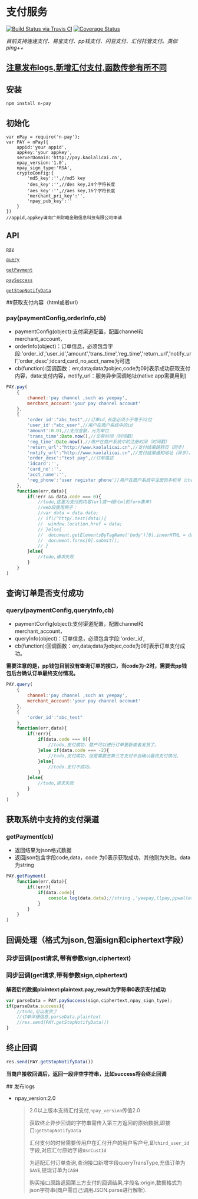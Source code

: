 # 支付服务

[![Build Status via Travis CI](https://travis-ci.org/navyxie/n-pay.svg?branch=master)](https://travis-ci.org/navyxie/n-pay) [![Coverage Status](https://coveralls.io/repos/github/navyxie/n-pay/badge.svg?branch=master)](https://coveralls.io/github/navyxie/n-pay?branch=master)

*目前支持连连支付、易宝支付、pp钱支付、闪豆支付、汇付托管支付。类似ping++*

## [注意发布logs,新增汇付支付,函数传参有所不同](#publish_log)


## 安装

    npm install n-pay
    
## 初始化

    var nPay = require('n-pay');
    var PAY = nPay({
    	appid:'your appid',
    	appkey:'your appkey',
    	serverDomain:'http://pay.kaolalicai.cn',
    	npay_version:'1.0',
    	npay_sign_type:'RSA',
    	cryptoConfig:{
			'md5_key':'',//md5 key
			'des_key':'',//des key,24个字符长度
			'aes_key':'',//aes key,16个字符长度
			'merchant_pri_key':'',
			'npay_pub_key':''
    	}
	})
    //appid,appkey请向广州财略金融信息科技有限公司申请

## API

[`pay`](#pay)

[`query`](#query)

[`getPayment`](#getPayment)

[`paySuccess`](#paySuccess)

[`getStopNotifyData`](#getStopNotifyData)

<a name="pay" />

##获取支付内容（html或者url）

### pay(paymentConfig,orderInfo,cb)
- paymentConfig(object):支付渠道配置，配置channel和merchant_account，
- orderInfo(object)：订单信息，必须包含字段:'order_id','user_id','amount','trans_time','reg_time','return_url','notify_url','order_desc';idcard,card_no,acct_name为可选
- cb(function):回调函数：err,data;data为objec,code为0时表示成功获取支付内容，data:支付内容，notify_url：服务异步回调地址(native app需要用到)

```js
PAY.pay(
    {
		channel:'pay channel ,such as yeepay',
		merchant_account:'your pay channel account'
    },
    {
		'order_id':"abc_test",//订单id,长度必须小于等于32位
		'user_id':"abc_user",//用户在商户系统中的id
		'amount':0.01,//支付金额，元为单位
		'trans_time':Date.now(),//交易时间（时间戳）
		'reg_time':Date.now(),//用户在商户系统中的注册时间（时间戳）
		'return_url':"http://www.kaolalicai.cn",//支付结果跳转页（同步）
		'notify_url':"http://www.kaolalicai.cn",//支付结果通知地址（异步），只有支付成功才会像这个地址post数据
		'order_desc':"test pay",//订单描述
		'idcard':'',
		'card_no':'',
		'acct_name':'',
		'reg_phone':'user register phone'//用户在商户系统中注册的手机号（channel为ppwallet时必传）
    },
    function(err,data){
        if(!err && data.code === 0){
			//todo,这里为支付的内容(url或一段html的form表单)
			//web段使用例子：
			//var data = data.data;
			// if(/^http/.test(data)){
			// 	window.location.href = data;
			// }else{
			// 	document.getElementsByTagName('body')[0].innerHTML = data;
			// 	document.forms[0].submit();
			// }
        }else{
			//todo,请求失败
        }
    }
)
```

<a name="query" />

## 查询订单是否支付成功

### query(paymentConfig,queryInfo,cb)
- paymentConfig(object):支付渠道配置，配置channel和merchant_account，
- queryInfo(object)：订单信息，必须包含字段:'order_id',
- cb(function):回调函数：err,data;data为objec,code为0时表示订单支付成功。

**需要注意的是，pp钱包目前没有查询订单的接口，当code为-2时，需要去pp钱包后台确认订单最终支付情况。** 

```js
PAY.query(
    {
		channel:'pay channel ,such as yeepay',
		merchant_account:'your pay channel account'
    },
    {
		'order_id':"abc_test"
    },
    function(err,data){
        if(!err){
			if(data.code === 0){
				//todo,支付成功，商户可以进行订单更新或者发货了。
			}else if(data.code === -2){
				//todo,支付成功，但是需要去第三方支付平台确认最终支付情况。
			}else{
				//todo.支付不成功。
			}
        }else{
			//todo,请求失败
        }
    }
)
```

<a name="getPayment" />

## 获取系统中支持的支付渠道

### getPayment(cb)
- 返回结果为json格式数据
- 返回json包含字段code,data，code 为0表示获取成功，其他则为失败。data为string

```js
PAY.getPayment(
	function(err,data){
		if(!err){
			if(data.code){
				console.log(data.data);//string ,'yeepay,llpay,ppwallet'
			}
		}
	}
)
```


<a name="paySuccess" />

## 回调处理（格式为json,包涵sign和ciphertext字段）

### 异步回调(post请求,带有参数sign,ciphertext)

### 同步回调(get请求,带有参数sign,ciphertext)

**解密后的数据plaintext:plaintext.pay_result为字符串0表示支付成功**

```js
var parseData = PAY.paySuccess(sign,ciphertext,npay_sign_type);
if(parseData.success){
	//todo,可以发货了
	//订单详细信息,parseData.plaintext
	//res.send(PAY.getStopNotifyData())
}

```

<a name="getStopNotifyData" />

## 终止回调


```js
res.send(PAY.getStopNotifyData())
```

**当商户接收回调后，返回一段非空字符串，比如success将会终止回调**


<a name="publish_log" />
## 发布logs

- npay_version:2.0

  > 2.0以上版本支持汇付支付,`npay_version`传值2.0
  >
  > 获取终止异步回调的字符串需传入第三方返回的原始数据,即接口:`getStopNotifyData`
  >
  > 汇付支付的时候需要传用户在汇付开户的用户客户号,即`third_user_id`字段,对应汇付原始字段`UsrCustId`
  >
  > 为适配汇付订单查询,查询接口新增字段queryTransType,充值订单为`SAVE`,提现订单为`CASH`
  > 
  > 购买接口原路返回第三方支付的回调结果,字段名:origin,数据格式为json字符串(商户需自己调用JSON.parse进行解析).
